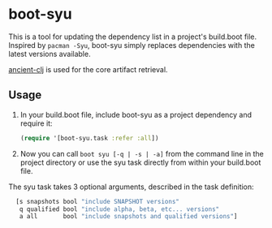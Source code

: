 # boot-syu
This is a tool for updating the dependency list in a project's build.boot file. Inspired by ```pacman -Syu```, boot-syu simply replaces dependencies with the latest versions available. 

[ancient-clj](https://github.com/xsc/ancient-clj) is used for the core artifact retrieval.

## Usage
1) In your build.boot file, include boot-syu as a project dependency and require it:
   ```clojure
   (require '[boot-syu.task :refer :all])
   ```
2) Now you can call ```boot syu [-q | -s | -a]``` from the command line in the project directory or use the syu task directly from within your build.boot file.

The syu task takes 3 optional arguments, described in the task definition:
```clojure
  [s snapshots bool "include SNAPSHOT versions"
   q qualified bool "include alpha, beta, etc... versions"
   a all       bool "include snapshots and qualified versions"]
```
